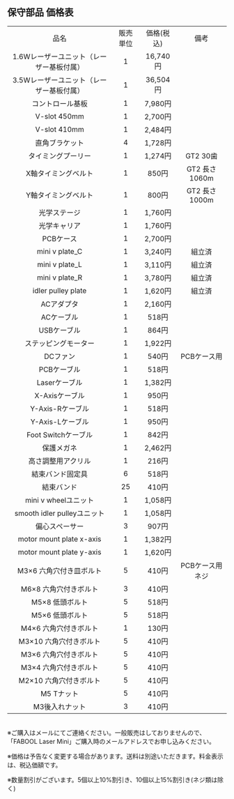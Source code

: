 ## 保守部品 価格表
<table class="packing-list" style="text-align: center;">
<tbody>
<tr>
<td>品名</td>
<td>販売単位</td>
<td>価格(税込)</td>
<td>備考</td>
</tr>
<tr>
<td>1.6Wレーザーユニット（レーザー基板付属）</td>
<td>1</td>
<td>16,740円</td>
<td></td>
</tr>
<tr>
<td>3.5Wレーザーユニット（レーザー基板付属）</td>
<td>1</td>
<td>36,504円</td>
<td></td>
</tr>
<tr>
<td>コントロール基板</td>
<td>1</td>
<td>7,980円</td>
<td></td>
</tr>
<tr>
<td>V-slot 450mm</td>
<td>1</td>
<td>2,700円</td>
<td></td>
</tr>
<tr>
<td>V-slot 410mm</td>
<td>1</td>
<td>2,484円</td>
<td></td>
</tr>
<tr>
<td>直角ブラケット</td>
<td>4</td>
<td>1,728円</td>
<td></td>
</tr>
<tr>
<td>タイミングプーリー</td>
<td>1</td>
<td>1,274円</td>
<td>GT2 30歯</td>
</tr>
<tr>
<td>X軸タイミングベルト</td>
<td>1</td>
<td>850円</td>
<td>GT2 長さ1060m</td>
</tr>
<tr>
<td>Y軸タイミングベルト</td>
<td>1</td>
<td>800円</td>
<td>GT2 長さ1000m</td>
</tr>
<tr>
<td>光学ステージ</td>
<td>1</td>
<td>1,760円</td>
<td></td>
</tr>
<tr>
<td>光学キャリア</td>
<td>1</td>
<td>1,760円</td>
<td></td>
</tr>
<tr>
<td>PCBケース</td>
<td>1</td>
<td>2,700円</td>
<td></td>
</tr>
<tr>
<td>mini v plate_C</td>
<td>1</td>
<td>3,240円</td>
<td>組立済</td>
</tr>
<tr>
<td>mini v plate_L</td>
<td>1</td>
<td>3,110円</td>
<td>組立済</td>
</tr>
<tr>
<td>mini v plate_R</td>
<td>1</td>
<td>3,780円</td>
<td>組立済</td>
</tr>
<tr>
<td>idler pulley plate</td>
<td>1</td>
<td>1,620円</td>
<td>組立済</td>
</tr>
<tr>
<td>ACアダプタ</td>
<td>1</td>
<td>2,160円</td>
<td></td>
</tr>
<tr>
<td>ACケーブル</td>
<td>1</td>
<td>518円</td>
<td></td>
</tr>
<tr>
<td>USBケーブル</td>
<td>1</td>
<td>864円</td>
<td></td>
</tr>
<tr>
<td>ステッピングモーター</td>
<td>1</td>
<td>1,922円</td>
<td></td>
</tr>
<tr>
<td>DCファン</td>
<td>1</td>
<td>540円</td>
<td>PCBケース用</td>
</tr>
<tr>
<td>PCBケーブル</td>
<td>1</td>
<td>518円</td>
<td></td>
</tr>
<tr>
<td>Laserケーブル</td>
<td>1</td>
<td>1,382円</td>
<td></td>
</tr>
<tr>
<td>X-Axisケーブル</td>
<td>1</td>
<td>950円</td>
<td></td>
</tr>
<tr>
<td>Y-Axis-Rケーブル</td>
<td>1</td>
<td>518円</td>
<td></td>
</tr>
<tr>
<td>Y-Axis-Lケーブル</td>
<td>1</td>
<td>950円</td>
<td></td>
</tr>
<tr>
<td>Foot Switchケーブル</td>
<td>1</td>
<td>842円</td>
<td></td>
</tr>
<tr>
<td>保護メガネ</td>
<td>1</td>
<td>2,462円</td>
<td></td>
</tr>
<tr>
<td>高さ調整用アクリル</td>
<td>1</td>
<td>216円</td>
<td></td>
</tr>
<tr>
<td>結束バンド固定具</td>
<td>6</td>
<td>518円</td>
<td></td>
</tr>
<tr>
<td>結束バンド</td>
<td>25</td>
<td>410円</td>
<td></td>
</tr>
<tr>
<td>mini v wheelユニット</td>
<td>1</td>
<td>1,058円</td>
<td></td>
</tr>
<tr>
<td>smooth idler pulleyユニット</td>
<td>1</td>
<td>1,058円</td>
<td></td>
</tr>
<tr>
<td>偏心スペーサー</td>
<td>3</td>
<td>907円</td>
<td></td>
</tr>
<tr>
<td>motor mount plate x-axis</td>
<td>1</td>
<td>1,382円</td>
<td></td>
</tr>
<tr>
<td>motor mount plate y-axis</td>
<td>1</td>
<td>1,620円</td>
<td></td>
</tr>
<tr>
<td>M3&times;6 六角穴付き皿ボルト</td>
<td>5</td>
<td>410円</td>
<td>PCBケース用ネジ</td>
</tr>
<tr>
<td>M6&times;8 六角穴付きボルト</td>
<td>3</td>
<td>410円</td>
<td></td>
</tr>
<tr>
<td>M5&times;8 低頭ボルト</td>
<td>5</td>
<td>518円</td>
<td></td>
</tr>
<tr>
<td>M5&times;6 低頭ボルト</td>
<td>5</td>
<td>518円</td>
<td></td>
</tr>
<tr>
<td>M4&times;6 六角穴付きボルト</td>
<td>1</td>
<td>130円</td>
<td></td>
</tr>
<tr>
<td>M3&times;10 六角穴付きボルト</td>
<td>5</td>
<td>410円</td>
<td></td>
</tr>
<tr>
<td>M3&times;6 六角穴付きボルト</td>
<td>5</td>
<td>410円</td>
<td></td>
</tr>
<tr>
<td>M3&times;4 六角穴付きボルト</td>
<td>5</td>
<td>410円</td>
<td></td>
</tr>
<tr>
<td>M2&times;10 六角穴付きボルト</td>
<td>5</td>
<td>410円</td>
<td></td>
</tr>
<tr>
<td>M5 Tナット</td>
<td>5</td>
<td>410円</td>
<td></td>
</tr>
<tr>
<td>M3後入れナット</td>
<td>3</td>
<td>410円</td>
<td></td>
</tr>
</tbody>
</table>

<br>
※ご購入はメールにてご連絡ください。一般販売はしておりませんので、「FABOOL Laser Mini」ご購入時のメールアドレスでお申し込みください。

※価格は予告なく変更する場合があります。送料は別途いただきます。料金表示は、税込価額です。

※数量割引がございます。5個以上10%割引き、10個以上15%割引き(ネジ類は除く)
